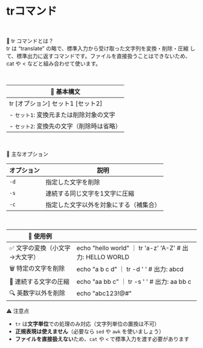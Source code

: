 # trコマンド

<br>

🧠 tr コマンドとは？
<br>
tr は “translate” の略で、標準入力から受け取った文字列を変換・削除・圧縮 して、標準出力に返すコマンドです。ファイルを直接扱うことはできないため、cat や < などと組み合わせて使います。

<br>

| 🧰 基本構文 |
|---|
| tr [オプション] セット1 [セット2] |
|-   `セット1`: 変換元または削除対象の文字 |
| -   `セット2`: 変換先の文字（削除時は省略） |

<br>

🔧 主なオプション

| オプション | 説明 |
|---|---|
| `-d` | 指定した文字を削除 |
| `-s` | 連続する同じ文字を1文字に圧縮 |
| `-c` | 指定した文字以外を対象にする（補集合） |

<br>

| 🧪 使用例 | |
|---|---|
| ✅ 文字の変換（小文字→大文字）| echo "hello world" ｜ tr 'a-z' 'A-Z' # 出力: HELLO WORLD |
|🗑️ 特定の文字を削除 | echo "a b c d" ｜ tr -d ' ' # 出力: abcd |
| 🔁 連続する文字の圧縮 |echo "aa bb c" ｜ tr -s ' ' # 出力: aa bb c |
| 🔍 英数字以外を削除 | echo "abc123!@#" | tr -cd 'a-zA-Z0-9' # 出力: abc123 |

⚠️ 注意点

-   `tr` は**文字単位**での処理のみ対応（文字列単位の置換は不可）
-   **正規表現は使えません**（必要なら `sed` や `awk` を使いましょう）
-   **ファイルを直接扱えない**ため、`cat` や `<` で標準入力を渡す必要があります
